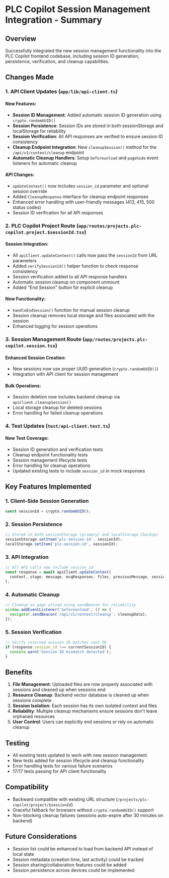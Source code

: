 # PLC Copilot Session Management Integration - Summary

## Overview
Successfully integrated the new session management functionality into the PLC Copilot frontend codebase, including session ID generation, persistence, verification, and cleanup capabilities.

## Changes Made

### 1. API Client Updates (`app/lib/api-client.ts`)

#### New Features:
- **Session ID Management**: Added automatic session ID generation using `crypto.randomUUID()`
- **Session Persistence**: Session IDs are stored in both sessionStorage and localStorage for reliability
- **Session Verification**: All API responses are verified to ensure session ID consistency
- **Cleanup Endpoint Integration**: New `cleanupSession()` method for the `/api/v1/context/cleanup` endpoint
- **Automatic Cleanup Handlers**: Setup `beforeunload` and `pagehide` event listeners for automatic cleanup

#### API Changes:
- `updateContext()` now includes `session_id` parameter and optional session override
- Added `CleanupResponse` interface for cleanup endpoint responses
- Enhanced error handling with user-friendly messages (413, 415, 500 status codes)
- Session ID verification for all API responses

### 2. PLC Copilot Project Route (`app/routes/projects.plc-copilot.project.$sessionId.tsx`)

#### Session Integration:
- All `apiClient.updateContext()` calls now pass the `sessionId` from URL parameters
- Added `verifySessionId()` helper function to check response consistency
- Session verification added to all API response handlers
- Automatic session cleanup on component unmount
- Added "End Session" button for explicit cleanup

#### New Functionality:
- `handleEndSession()` function for manual session cleanup
- Session cleanup removes local storage and files associated with the session
- Enhanced logging for session operations

### 3. Session Management Route (`app/routes/projects.plc-copilot.session.tsx`)

#### Enhanced Session Creation:
- New sessions now use proper UUID generation (`crypto.randomUUID()`)
- Integration with API client for session management

#### Bulk Operations:
- Session deletion now includes backend cleanup via `apiClient.cleanupSession()`
- Local storage cleanup for deleted sessions
- Error handling for failed cleanup operations

### 4. Test Updates (`test/api-client.test.ts`)

#### New Test Coverage:
- Session ID generation and verification tests
- Cleanup endpoint functionality tests
- Session management lifecycle tests
- Error handling for cleanup operations
- Updated existing tests to include `session_id` in mock responses

## Key Features Implemented

### 1. **Client-Side Session Generation**
```javascript
const sessionId = crypto.randomUUID();
```

### 2. **Session Persistence**
```javascript
// Stored in both sessionStorage (primary) and localStorage (backup)
sessionStorage.setItem('plc-session-id', sessionId);
localStorage.setItem('plc-session-id', sessionId);
```

### 3. **API Integration**
```javascript
// All API calls now include session_id
const response = await apiClient.updateContext(
  context, stage, message, mcqResponses, files, previousMessage, sessionId
);
```

### 4. **Automatic Cleanup**
```javascript
// Cleanup on page unload using sendBeacon for reliability
window.addEventListener('beforeunload', () => {
  navigator.sendBeacon('/api/v1/context/cleanup', cleanupData);
});
```

### 5. **Session Verification**
```javascript
// Verify returned session ID matches sent ID
if (response.session_id !== currentSessionId) {
  console.warn('Session ID mismatch detected');
}
```

## Benefits

1. **File Management**: Uploaded files are now properly associated with sessions and cleaned up when sessions end
2. **Resource Cleanup**: Backend vector database is cleaned up when sessions complete
3. **Session Isolation**: Each session has its own isolated context and files
4. **Reliability**: Multiple cleanup mechanisms ensure sessions don't leave orphaned resources
5. **User Control**: Users can explicitly end sessions or rely on automatic cleanup

## Testing

- All existing tests updated to work with new session management
- New tests added for session lifecycle and cleanup functionality
- Error handling tests for various failure scenarios
- 17/17 tests passing for API client functionality

## Compatibility

- Backward compatible with existing URL structure (`/projects/plc-copilot/project/$sessionId`)
- Graceful fallback for browsers without `crypto.randomUUID()` support
- Non-blocking cleanup failures (sessions auto-expire after 30 minutes on backend)

## Future Considerations

- Session list could be enhanced to load from backend API instead of local state
- Session metadata (creation time, last activity) could be tracked
- Session sharing/collaboration features could be added
- Session persistence across devices could be implemented